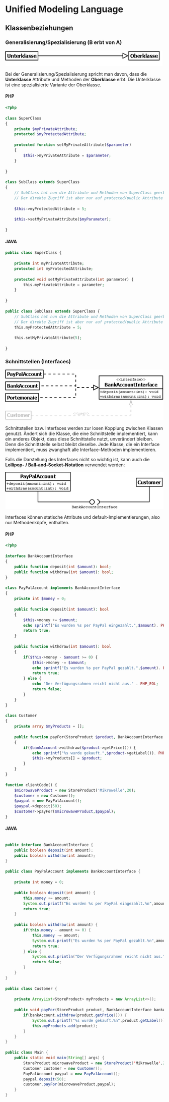 # Unified Modeling Language
## Klassenbeziehungen
### Generalisierung/Spezialisierung (B erbt von A)

![Klassendiagramm](/docs/img/uml-inherit.png)

Bei der Generalisierung/Spezialisierung spricht man davon, dass die **Unterklasse**
Attribute und Methoden der **Oberklasse** erbt. Die Unterklasse ist eine spezialisierte
Variante der Oberklasse.

#### PHP
````php
<?php

class SuperClass
{
    private $myPrivateAttribute;
    protected $myProtectedAttribute;
    
    protected function setMyPrivateAttribute($parameter)
    {
        $this->myPrivateAttribute = $parameter;
    }
    
}

class SubClass extends SuperClass
{
    // SubClass hat nun die Attribute und Methoden von SuperClass geerbt
    // Der direkte Zugriff ist aber nur auf protected/public Attribute möglich
    
    $this->myProtectedAttribute = 5;
    
    $this->setMyPrivateAttribute($myParameter);
    
}
````
#### JAVA
````php
public class SuperClass {

    private int myPrivateAttribute;
    protected int myProtectedAttribute;
    
    protected void setMyPrivateAttribute(int parameter) {
        this.myPrivateAttribute = parameter;
    }
    
}

public class SubClass extends SuperClass {
    // SubClass hat nun die Attribute und Methoden von SuperClass geerbt
    // Der direkte Zugriff ist aber nur auf protected/public Attribute möglich    
    this.myProtectedAttribute = 5;
    
    this.setMyPrivateAttribute(5);
    
}
````

### Schnittstellen (Interfaces)

![Interface](/docs/img/uml-interface.png)

Schnittstellen bzw. Interfaces werden zur losen Kopplung zwischen Klassen genutzt. Ändert sich
die Klasse, die eine Schnittstelle implementiert, kann ein anderes Objekt, dass diese Schnittstelle
nutzt, unverändert bleiben. Denn die Schnittstelle selbst bleibt dieselbe. Jede Klasse, die
ein Interface implementiert, muss zwanghaft alle Interface-Methoden implementieren.

Falls die Darstellung des Interfaces nicht so wichtig ist, kann auch die **Lollipop- / Ball-and-Socket-Notation**
verwendet werden:

![Interface-Lollipop](/docs/img/uml-interface-2.png)

Interfaces können statische Attribute und default-Implementierungen,
also nur Methodenköpfe, enthalten.

#### PHP

````php
<?php

interface BankAccountInterface
{
    public function deposit(int $amount): bool;
    public function withdraw(int $amount): bool;
}

class PayPalAccount implements BankAccountInterface
{
    private int $money = 0;

    public function deposit(int $amount): bool
    {
        $this->money += $amount;
        echo sprintf("Es wurden %s per PayPal eingezahlt.",$amount). PHP_EOL;
        return true;
    }

    public function withdraw(int $amount): bool
    {
        if($this->money - $amount >= 0) {
            $this->money -= $amount;
            echo sprintf("Es wurden %s per PayPal gezahlt.",$amount). PHP_EOL;
            return true;
        } else {
            echo "Der Verfügungsrahmen reicht nicht aus." . PHP_EOL;
            return false;
        }
    }
}

class Customer
{
    private array $myProducts = [];

    public function payFor(StoreProduct $product, BankAccountInterface $bankAccount) : void
    {
        if($bankAccount->withdraw($product->getPrice())) {
            echo sprintf("%s wurde gekauft.",$product->getLabel()). PHP_EOL;
            $this->myProducts[] = $product;
        }
    }
}

function clientCode() {
    $microwaveProduct = new StoreProduct('Mikrowelle',20);
    $customer = new Customer();
    $paypal = new PayPalAccount();
    $paypal->deposit(50);
    $customer->payFor($microwaveProduct,$paypal);
}
````

#### JAVA

````java

public interface BankAccountInterface {
    public boolean deposit(int amount);
    public boolean withdraw(int amount);
}

public class PayPalAccount implements BankAccountInterface {

    private int money = 0;

    public boolean deposit(int amount) {
        this.money += amount;
        System.out.printf("Es wurden %s per PayPal eingezahlt.%n",amount);
        return true;
    }

    public boolean withdraw(int amount) {
        if(this.money - amount >= 0) {
            this.money -= amount;
            System.out.printf("Es wurden %s per PayPal gezahlt.%n",amount);
            return true;
        } else {
            System.out.println("Der Verfügungsrahmen reicht nicht aus.");
            return false;
        }
    }
}

public class Customer {

    private ArrayList<StoreProduct> myProducts = new ArrayList<>();

    public void payFor(StoreProduct product, BankAccountInterface bankAccount) {
        if(bankAccount.withdraw(product.getPrice())) {
            System.out.printf("%s wurde gekauft.%n",product.getLabel());
            this.myProducts.add(product);
        }
    }
}

public class Main {
    public static void main(String[] args) {
        StoreProduct microwaveProduct = new StoreProduct('Mikrowelle',20);
        Customer customer = new Customer();
        PayPalAccount paypal = new PayPalAccount();
        paypal.deposit(50);
        customer.payFor(microwaveProduct,paypal);
    }
}
````